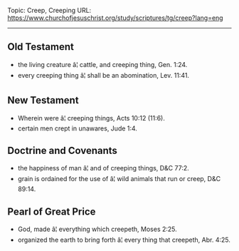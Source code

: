 Topic: Creep, Creeping
URL: https://www.churchofjesuschrist.org/study/scriptures/tg/creep?lang=eng

---

## Old Testament

- the living creature â¦ cattle, and creeping thing, Gen. 1:24.
- every creeping thing â¦ shall be an abomination, Lev. 11:41.

## New Testament

- Wherein were â¦ creeping things, Acts 10:12 (11:6).
- certain men crept in unawares, Jude 1:4.

## Doctrine and Covenants

- the happiness of man â¦ and of creeping things, D&C 77:2.
- grain is ordained for the use of â¦ wild animals that run or creep, D&C 89:14.

## Pearl of Great Price

- God, made â¦ everything which creepeth, Moses 2:25.
- organized the earth to bring forth â¦ every thing that creepeth, Abr. 4:25.

